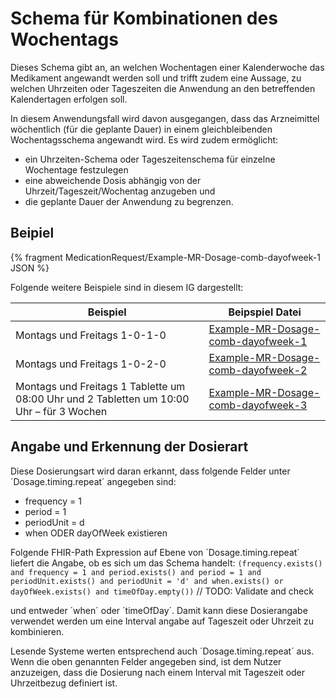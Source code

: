 # Schema für Kombinationen des Wochentags

Dieses Schema gibt an, an welchen Wochentagen einer Kalenderwoche das Medikament angewandt werden soll und trifft zudem eine Aussage, zu welchen Uhrzeiten oder Tageszeiten die Anwendung an den betreffenden Kalendertagen erfolgen soll. 

In diesem Anwendungsfall wird davon ausgegangen, dass das Arzneimittel wöchentlich (für die geplante Dauer) in einem gleichbleibenden Wochentagsschema angewandt wird. Es wird zudem ermöglicht:

- ein Uhrzeiten-Schema oder Tageszeitenschema für einzelne Wochentage festzulegen 
- eine abweichende Dosis abhängig von der Uhrzeit/Tageszeit/Wochentag anzugeben und
- die geplante Dauer der Anwendung zu begrenzen. 

## Beipiel

{% fragment MedicationRequest/Example-MR-Dosage-comb-dayofweek-1 JSON %}

Folgende weitere Beispiele sind in diesem IG dargestellt:

| Beispiel    | Beipspiel Datei |
| -------- | ------- |
| Montags und Freitags 1-0-1-0  | [Example-MR-Dosage-comb-dayofweek-1](./MedicationRequest-Example-MR-Dosage-comb-dayofweek-1.html)    |  |
| Montags und Freitags 1-0-2-0  | [Example-MR-Dosage-comb-dayofweek-2](./MedicationRequest-Example-MR-Dosage-comb-dayofweek-2.html)    |
| Montags und Freitags 1 Tablette um 08:00 Uhr und 2 Tabletten um 10:00 Uhr – für 3 Wochen  | [Example-MR-Dosage-comb-dayofweek-3](./MedicationRequest-Example-MR-Dosage-comb-dayofweek-3.html)    |

## Angabe und Erkennung der Dosierart 

Diese Dosierungsart wird daran erkannt, dass folgende Felder unter ´Dosage.timing.repeat´ angegeben sind:
- frequency = 1
- period = 1
- periodUnit = d
- when ODER dayOfWeek existieren

Folgende FHIR-Path Expression auf Ebene von ´Dosage.timing.repeat´ liefert die Angabe, ob es sich um das Schema handelt: `(frequency.exists() and frequency = 1 and period.exists() and period = 1 and periodUnit.exists() and periodUnit = 'd' and when.exists() or dayOfWeek.exists() and timeOfDay.empty())` 
// TODO: Validate and check

und entweder ´when´ oder ´timeOfDay´. Damit kann diese Dosierangabe verwendet werden um eine Interval angabe auf Tageszeit oder Uhrzeit zu kombinieren.

Lesende Systeme werten entsprechend auch ´Dosage.timing.repeat´ aus. 
Wenn die oben genannten Felder angegeben sind, ist dem Nutzer anzuzeigen, dass die Dosierung nach einem Interval mit Tageszeit oder Uhrzeitbezug definiert ist.
